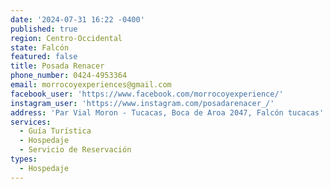 ```yaml
---
date: '2024-07-31 16:22 -0400'
published: true
region: Centro-Occidental
state: Falcón
featured: false
title: Posada Renacer
phone_number: 0424-4953364
email: morrocoyexperiences@gmail.com
facebook_user: 'https://www.facebook.com/morrocoyexperience/'
instagram_user: 'https://www.instagram.com/posadarenacer_/'
address: 'Par Vial Moron - Tucacas, Boca de Aroa 2047, Falcón tucacas'
services:
  - Guía Turística
  - Hospedaje
  - Servicio de Reservación
types:
  - Hospedaje
---
```


